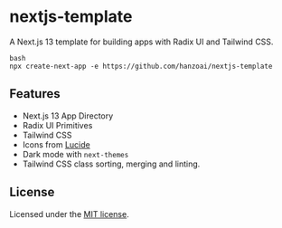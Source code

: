 # nextjs-template

A Next.js 13 template for building apps with Radix UI and Tailwind CSS.

```
bash
npx create-next-app -e https://github.com/hanzoai/nextjs-template
```

## Features

- Next.js 13 App Directory
- Radix UI Primitives
- Tailwind CSS
- Icons from [Lucide](https://lucide.dev)
- Dark mode with `next-themes`
- Tailwind CSS class sorting, merging and linting.

## License

Licensed under the [MIT license](https://github.com/shadcn/ui/blob/main/LICENSE.md).
